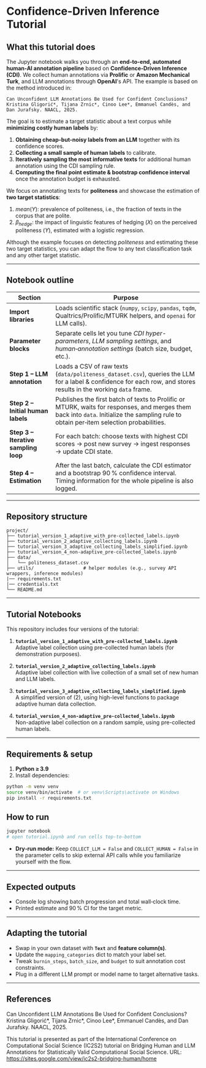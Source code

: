 # Confidence-Driven Inference Tutorial

## What this tutorial does
The Jupyter notebook walks you through an **end-to-end, automated human-AI annotation pipeline** based on **Confidence-Driven Inference (CDI)**. We collect human annotations via **Prolific** or **Amazon Mechanical Turk**, and LLM annotations through **OpenAI**'s API. The example is based on the method introduced in:

```
Can Unconfident LLM Annotations Be Used for Confident Conclusions? Kristina Gligorić*, Tijana Zrnic*, Cinoo Lee*, Emmanuel Candès, and Dan Jurafsky. NAACL, 2025.  
```
The goal is to estimate a target statistic about a text corpus while **minimizing costly human labels** by:

1. **Obtaining cheap-but-noisy labels from an LLM** together with its confidence scores.  
2. **Collecting a small sample of human labels** to calibrate.  
3. **Iteratively sampling the most informative texts** for additional human annotation using the CDI sampling rule.  
4. **Computing the final point estimate & bootstrap confidence interval** once the annotation budget is exhausted.

We focus on annotating texts for **politeness** and showcase the estimation of **two target statistics**:
1. $mean(Y)$: prevalence of politeness, i.e., the fraction of texts in the corpus that are polite.
2. $\beta_{hedge}$: the impact of linguistic features of hedging ($X$) on the perceived politeness ($Y$), estimated with a logistic regression.

Although the example focuses on detecting *politeness* and estimating these two target statistics, you can adapt the flow to any text classification task and any other target statistic.

---

## Notebook outline

| Section | Purpose |
|---------|---------|
| **Import libraries** | Loads scientific stack (`numpy`, `scipy`, `pandas`, `tqdm`, Qualtrics/Prolific/MTURK helpers, and `openai` for LLM calls). |
| **Parameter blocks** | Separate cells let you tune *CDI hyper-parameters*, *LLM sampling settings*, and *human‑annotation settings* (batch size, budget, etc.). |
| **Step&nbsp;1 – LLM annotation** | Loads a CSV of raw texts (`data/politeness_dataset.csv`), queries the LLM for a label & confidence for each row, and stores results in the working `data` frame. |
| **Step&nbsp;2 – Initial human labels** | Publishes the first batch of texts to Prolific or MTURK, waits for responses, and merges them back into `data`. Initialize the sampling rule to obtain per‑item selection probabilities. |
| **Step&nbsp;3 – Iterative sampling loop** | For each batch: choose texts with highest CDI scores → post new survey → ingest responses → update CDI state. |
| **Step&nbsp;4 – Estimation** | After the last batch, calculate the CDI estimator and a bootstrap 90 % confidence interval. Timing information for the whole pipeline is also logged. |


---

## Repository structure

```
project/
├── tutorial_version_1_adaptive_with_pre-collected_labels.ipynb          
├── tutorial_version_2_adaptive_collecting_labels.ipynb
├── tutorial_version_3_adaptive_collecting_labels_simplified.ipynb          
├── tutorial_version_4_non-adaptive_pre-collected_labels.ipynb
├── data/
│   └── politeness_dataset.csv
├── utils/                  # helper modules (e.g., survey API wrappers, inference modules)
|── requirements.txt
|── credentials.txt
└── README.md               
```

---

## Tutorial Notebooks

This repository includes four versions of the tutorial:

1. **`tutorial_version_1_adaptive_with_pre-collected_labels.ipynb`**  
   Adaptive label collection using pre-collected human labels (for demonstration purposes).

2. **`tutorial_version_2_adaptive_collecting_labels.ipynb`**  
   Adaptive label collection with live collection of a small set of new human and LLM labels.

3. **`tutorial_version_3_adaptive_collecting_labels_simplified.ipynb`**  
   A simplified version of (2), using high-level functions to package adaptive human data collection.

4. **`tutorial_version_4_non-adaptive_pre-collected_labels.ipynb`**  
   Non-adaptive label collection on a random sample, using pre-collected human labels.

---

## Requirements & setup

1. **Python ≥ 3.9**  
2. Install dependencies:

```bash
python -m venv venv
source venv/bin/activate  # or venv\Scripts\activate on Windows
pip install -r requirements.txt
```

## How to run

```bash
jupyter notebook
# open tutorial.ipynb and run cells top‑to‑bottom
```

- **Dry‑run mode:** Keep `COLLECT_LLM = False` and `COLLECT_HUMAN = False` in the parameter cells to skip external API calls while you familiarize yourself with the flow.  

---

## Expected outputs

- Console log showing batch progression and total wall‑clock time.  
- Printed estimate and 90 % CI for the target metric.

---

## Adapting the tutorial

- Swap in your own dataset with **`Text`** and **feature column(s)**.  
- Update the `mapping_categories` dict to match your label set.  
- Tweak `burnin_steps`, `batch_size`, and `budget` to suit annotation cost constraints.  
- Plug in a different LLM prompt or model name to target alternative tasks.

---

## References

Can Unconfident LLM Annotations Be Used for Confident Conclusions? Kristina Gligorić*, Tijana Zrnic*, Cinoo Lee*, Emmanuel Candès, and Dan Jurafsky. NAACL, 2025.  

This tutorial is presented as part of the International Conference on Computational Social Science (IC2S2) tutorial on Bridging Human and LLM Annotations for Statistically Valid Computational Social Science. URL: https://sites.google.com/view/ic2s2-bridging-human/home 

